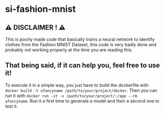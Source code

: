 # si-fashion-mnist
## ⚠️ DISCLAIMER ! ⚠️
This is poorly made code that basically trains a neural network to identify clothes from the Fashion MNIST Dataset, this code is very badly done and probably not working properly at the time you are reading this.

## That being said, if it can help you, feel free to use it!

To execute it in a simple way, you just have to build the dockerfile with ```docker build -t afancyname /path/to/your/project/docker```. 
Then you can run it with ```docker run -it -v /path/to/your/project/:/app --rm afancyname```.
Run it a first time to generate a model and then a second one to test it.
